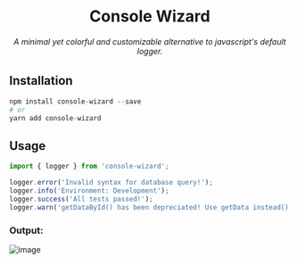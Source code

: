 <h1 align="center">Console Wizard</h1>
<h6 align="center">A minimal yet colorful and customizable alternative to javascript's default logger.</h6>

## Installation

```py
npm install console-wizard --save
# or
yarn add console-wizard
```

## Usage

```js
import { logger } from 'console-wizard';

logger.error('Invalid syntax for database query!');
logger.info('Environment: Development');
logger.success('All tests passed!');
logger.warn('getDataById() has been depreciated! Use getData instead()');
```

### Output:
![image](https://github.com/GoodBoyNeon/console-wizard/assets/93624576/fdee992a-bab8-4b97-9a4a-2d7736867237)
